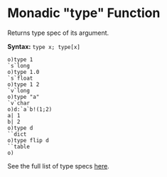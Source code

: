 # Monadic "type" Function

Returns type spec of its argument.

**Syntax:** ```type x; type[x]```

```o
o)type 1
`s`long
o)type 1.0
`s`float
o)type 1 2
`v`long
o)type "a"
`v`char
o)d:`a`b!(1;2)
a| 1
b| 2
o)type d
``dict
o)type flip d
``table
o)
```

See the full list of type specs [here](/reference/types/scalars/scalars.md).
